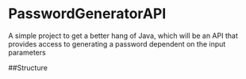 # PasswordGeneratorAPI
A simple project to get a better hang of Java, which will be an API that provides access to generating a password dependent on the input parameters 

##Structure
